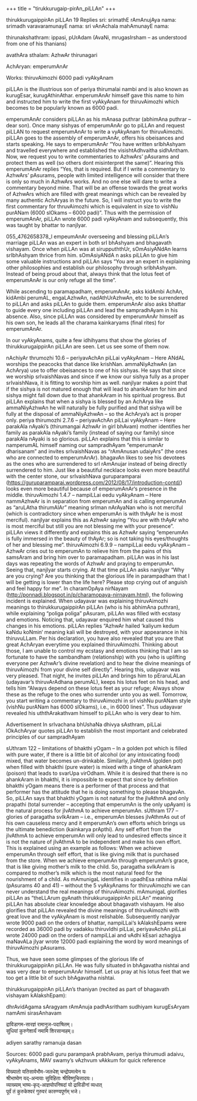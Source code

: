 +++
title = "tirukkurugaip-pirAn_piLLAn"
+++

thirukkurugaippirAn piLLAn
19 Replies
sri:
srimathE rAmAnujAya nama:
srimadh varavaramunayE nama:
sri vAnAchala mahAmunayE nama:

thirunakshathram: ippasi, pUrAdam (AvaNi, mrugasIrsham – as understood from one of his thanians)

avathAra sthalam: AzhwAr thirunagari

AchAryan: emperumAnAr

Works: thiruvAimozhi 6000 padi vyAkyAnam

piLLAn is the illustrious son of periya thirumalai nambi and is also known as kurugEsar, kurugAthinAthar. emperumAnAr himself gave this name to him and instructed him to write the first vyAkyAnam for thiruvAimozhi which becomes to be popularly known as 6000 padi.

emperumAnAr considers piLLAn as his mAnasa puthrar (abhimAna puthrar – dear son). Once many sishyas of emperumAnAr go to piLLAn and request piLLAN to request emperumAnAr to write a vyAkyAnam for thiruvAimozhi. piLLAn goes to the assembly of emperumAnAr, offers his obeisances and starts speaking. He says to emperumAnAr “You have written srIbhAshyam and travelled everywhere and established the visishtAdhvaitha sidhAntham. Now, we request you to write commentaries to AzhwArs’ pAsurams and protect them as well (so others dont misinterpret the same)”. Hearing this emperumAnAr replies “Yes, that is required. But if I write a commentary to AzhwArs’ pAsurams, people with limited intelligence will consider that there is only so much in AzhwArs works. And no one else will dare to write a commentary beyond mine. That will be an offense towards the great works of AzhwArs which are filled with great meanings which can be revealed by many authentic AchAryas in the future. So, I will instruct you to write the first commentary for thruvAimozhi which is equivalent in size to vishNu purANam (6000 slOkams – 6000 padi)”. Thus with the permission of emperumAnAr, piLLAn wrote 6000 padi vyAkyAnam and subsequently, this was taught by bhattar to nanjIyar.


055_4762658378_l
empeumAnAr overseeing and blessing piLLAn’s marriage
piLLAn was an expert in both srI bhAshyam and bhagavath vishayam. Once when piLLAn was at siruppuththUr, sOmAsiyANdAn learns srIbhAshyam thrice from him. sOmAsiyANdA n asks piLLAn to give him some valuable instructions and piLLAn says “You are an expert in explaining other philosophies and establish our philosophy  through srIbhAshyam. Instead of being proud about that, always think that the lotus feet of emperumAnAr is our only refuge all the time”.

While ascending to paramapadham, emperumAnAr, asks kidAmbi AchAn, kidAmbi perumAL, engaLAzhwAn, nadAthUrAzhwAn, etc to be surrendered to piLLAn and asks piLLAn to guide them. emperumAnAr also asks bhattar to guide every one including piLLAn and lead the sampradhAyam in his absence. Also, since piLLAn was considered by emperumAnAr himself as his own son, he leads all the charama kainkaryams (final rites) for emperumAnAr.

In our vyAkyAnams, quite a few idhihyams that show the glories of thirukkurugaippirAn piLLAn are seen. Let us see some of them now.

nAchiyAr thrumozhi 10.6 – periyavAchAn piLLai vyAkyAnam – Here ANdAL worships the peacocks that dance like krishNan. ammaNiyAzhwAn (an AchArya) use to offer obeisances to one of his sishyas. He says that since we worship srIvaishNavas and since if we know our sishya fully as a proper srIvaishNava, it is fitting to worship him as well. nanjIyar makes a point that if the sishya is not matured enough that will lead to ahankAram for him and sishya might fall down due to that ahankAram in his spiritual progress. But piLLAn explains that when a sishya is blessed by an AchArya like ammaNiyAzhwAn he will naturally be fully purified and that sishya will be fully at the disposal of ammaNiyAzhwAn – so the AchArya’s act is proper only.
periya thirumozhi 2.7.6 – periyavAchAn piLLai vyAkyAnam – Here parakAla nAyaki’s (thirumangai AzhwAr in girl bhAvam) mother identifies her family as parakAla nAyaki’s family (instead of saying our family) since parakAla nAyaki is so glorious. piLLAn explains that this is similar to namperumAL himself naming our sampradhAyam “emperumanAr dharisanam” and invites srIvaishNavas as “rAmAnusan udaiyArs” (the ones who are connected to emperumAnAr). bhagavAn likes to see his devotees as the ones who are surrendered to srI rAmAnujar instead of being directly surrendered to him. Just like a beautiful necklace looks even more beautiful with the center stone, our srIvaishNava guruparamparai (https://guruparamparai.wordpress.com/2012/08/17/introduction-contd/) looks even more beautiful because of emperumAnAr‘s presence in the middle.
thiruvAimozhi 1.4.7 – nampiLLai eedu vyAkyAnam – Here nammAzhwAr is in separation from emperumAn and is calling emperumAn as “aruLAtha thirumAlAr” meaning srIman nArAyaNan who is not merciful (which is contradictory since when emperumAn is with thAyAr he is most merciful). nanjIyar explains this as AzhwAr saying “You are with thAyAr who is most merciful but still you are not blessing me with your presence”. piLLAn views it differently and explains this as AzhwAr saying “emperumAn is fully immersed in the beauty of thAyAr; so is not taking his eyes/thoughts of her and blessing me”.
thiruvAimozhi 6.9.9 – nampiLLai eedu vyAkyAnam –  AzhwAr cries out to emperumAn to relieve him from the pains of this samsAram and bring him over to paramapadham. piLLAn was in his last days was repeating the words of AzhwAr and praying to emperumAn. Seeing that, nanjIyar starts crying. At that time piLLAn asks nanjIyar “Why are you crying? Are you thinking that the glorious life in parampadham that I will be getting is lower than the life here? Please stop crying out of anguish and feel happy for me”.
In charamOpAya nirNayam (http://ponnadi.blogspot.in/p/charamopaya-nirnayam.html), the following incident is explained. When udayavar was explaining thiruvAimozhi meanings to thirukkurugaippirAn piLLAn (who is his abhimAna puthran), while explaining “poliga poliga” pAsuram, piLLAn was filled with ecstasy and emotions. Noticing that, udayavar enquired him what caused this changes in his emotions. piLLAn replies “AzhwAr hailed ‘kaliyum kedum kaNdu koNmin‘ meaning kali will be destroyed, with your appearance in his thiruvuLLam. Per his declaration, you have also revealed that you are that great AchAryan everytime you explained thiruvAimozhi. Thinking about those, I am unable to control my ecstasy and emotions thinking that I am so fortunate to have the sambandham (relationship) with you (who is uplifting everyone per AzhwAr’s divine revelation) and to hear the divine meanings of thiruvAimozhi from your divine self directly”. Hearing this, udayavar was very pleased. That night, he invites piLLAn and brings him to pEraruLALan (udayavar’s thiruvArAdhana perumAL), keeps his lotus feet on his head, and tells him “Always depend on these lotus feet as your refuge; Always show these as the refuge to the ones who surrender unto you as well. Tomorrow, you start writing a commentary to thiruvAimozhi in srI vishNu purANam style (vishNu purANam has 6000 slOkams), i.e., in 6000 lines”. Thus udayavar revealed his uththArakathvam himself to piLLAn who is very dear to him.

Advertisement
In srIvachana bhUshaNa dhivya sAsthram, piLLai lOkAchAryar quotes piLLAn to establish the most important and celebrated principles of our sampradhAyam

sUthram 122 – limitations of bhakthi yOgam – In a golden pot which is filled with pure water, if there is a little bit of alcohol (or any intoxicating food) mixed, that water becomes un-drinkable. Similarly, jIvAthmA (golden pot) when filled with bhakthi (pure water) is mixed with a tinge of ahankAram (poison) that leads to svarUpa virOdham. While it is desired that there is no ahankAram in bhakthi, it is impossible to expect that since by definition bhakthi yOgam means there is a performer of that process and that performer has the attitude that he is doing something to please bhagavAn. So, piLLAn says that bhakthi yOgam is not natural for the jIvAthmA and only prapathi (total surrender – accepting that emperumAn is the only upAyam) is the natural process for jIvAthmA to achieve emperumAn.
sUthram 177 – glories of paragatha svIkAram – i.e., emperumAn blesses jIvAthmAs out of his own causeless mercy and it emperumAn’s own efforts which brings us the ultimate benediction (kainkarya prApthi). Any self effort from the jIvAthmA to achieve emperumAn will only lead to undesired effects since it is not the nature of jIvAthmA to be independent and make his own effort. This is explained using an example as follows: When we achieve emperumAn through self effort, that is like giving milk that is purchased from the store. When we achieve emperumAn through emperumAn’s grace, that is like giving mother’s milk to the child. So, paragatha svIkAram is compared to mother’s milk which is the most natural feed for the nourishment of a child.
As mAmunigaL identifies in upadhEsa rathina mAlai (pAsurams 40 and 41) – without the 5 vyAkyAnams for thiruvAimozhi we can never understand the real meanings of thiruvAimozhi. mAmunigaL glorifies piLLAn as “theLLArum gyAnath thirukkurugaippirAn piLLAn” meaning piLLAn has absolute clear knowledge about bhagavath vishayam. He also glorifies that piLLAn revealed the divine meanings of thiruvAimozhi with great love and the vyAkyAnam is most relishable. Subsequently nanjIyar wrote 9000 padi on the orders of bhattar, nampiLLai‘s kAlakshEpams were recorded as 36000 padi by vadakku thiruvIdhi piLLai, periyavAchAn piLLai wrote 24000 padi on the orders of nampiLLai and vAdhi kEsari azhagiya maNavALa jIyar wrote 12000 padi explaining the word by word meanings of thiruvAimozhi pAsurams.

Thus, we have seen some glimpses of the glorious life of thirukkurugaippirAn piLLAn. He was fully situated in bhAgavatha nishtai and was very dear to emperumAnAr himself. Let us pray at his lotus feet that we too get a little bit of such bhAgavatha nishtai.

thirukkurugaippirAn piLLAn’s thaniyan (recited as part of bhagavath vishayam kAlakshEpam):

dhrAvidAgama sAragyam rAmAnuja padhAsritham
sudhiyam kurugEsAryam namAmi sirasAnhavam

द्राविडागम-सारज्ञं रामानुज-पदाश्रितम्।   
सुधियां कुरुगेशार्यं नमामि शिरसान्वहम्॥

adiyen sarathy ramanuja dasan

Sources: 6000 padi guru paramparA prabhAvam, periya thirumudi adaivu, vyAkyAnams, MAV swamy’s vAzhvum vAkkum for quick reference



विख्यातो यतिसार्वभौम-जलधेश् चन्द्रोपमत्वेन यः  
श्रीभाष्येण यद्-अन्वयाः सुविहिताः श्रीविष्णुचित्तादयः।  
व्याख्याम् भाष्य-कृद्-आज्ञयोपनिषदां यो द्राविडीनां व्यधात्  
पूर्वं तं कुरुकेश्वरं गुरुवरं कारुण्यपूर्णम् भजे। 